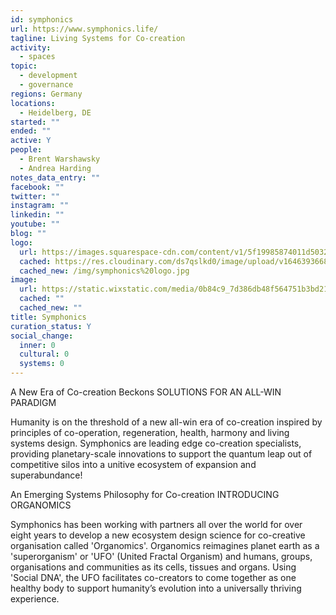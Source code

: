 ```yaml
---
id: symphonics
url: https://www.symphonics.life/
tagline: Living Systems for Co-creation
activity:
  - spaces
topic:
  - development
  - governance
regions: Germany
locations:
  - Heidelberg, DE
started: ""
ended: ""
active: Y
people:
  - Brent Warshawsky
  - Andrea Harding
notes_data_entry: ""
facebook: ""
twitter: ""
instagram: ""
linkedin: ""
youtube: ""
blog: ""
logo:
  url: https://images.squarespace-cdn.com/content/v1/5f19985874011d5032b0bf8e/1644852455257-02LY4N53WT70ZDY9JE4S/Together.png?format=1500w
  cached: https://res.cloudinary.com/ds7qslkd0/image/upload/v1646393668/Ecosystem%20Mapping/symphonics%20logo.jpg
  cached_new: /img/symphonics%20logo.jpg
image:
  url: https://static.wixstatic.com/media/0b84c9_7d386db48f564751b3bd21b0c4e9cf93~mv2.png/v1/fill/w_464,h_459,al_c,q_85,usm_0.66_1.00_0.01/coherentearth.webp
  cached: ""
  cached_new: ""
title: Symphonics
curation_status: Y
social_change:
  inner: 0
  cultural: 0
  systems: 0
---
```


A New Era of Co-creation Beckons
SOLUTIONS FOR AN ALL-WIN PARADIGM

Humanity is on the threshold of a new all-win era of co-creation inspired by principles of co-operation, regeneration, health, harmony and living systems design.  Symphonics are leading edge co-creation specialists, providing planetary-scale innovations to support the quantum leap out of competitive silos into a unitive ecosystem of expansion and superabundance!

An Emerging Systems Philosophy for Co-creation
INTRODUCING ORGANOMICS

Symphonics has been working with partners all over the world for over eight years to develop a new ecosystem design science for co-creative organisation called 'Organomics'.  Organomics reimagines planet earth as a 'superorganism' or 'UFO' (United Fractal Organism) and humans, groups, organisations and communities as its cells, tissues and organs. Using 'Social DNA', the UFO facilitates co-creators to come together as one healthy body to support humanity’s evolution into a universally thriving experience.
